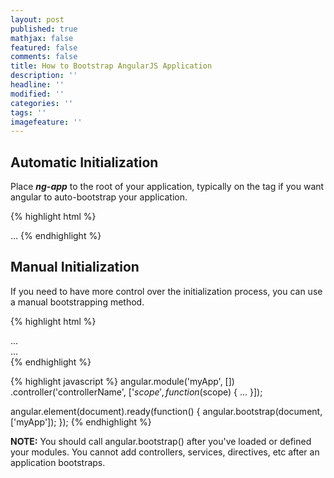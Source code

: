 ```yaml
---
layout: post
published: true
mathjax: false
featured: false
comments: false
title: How to Bootstrap AngularJS Application
description: ''
headline: ''
modified: ''
categories: ''
tags: ''
imagefeature: ''
---
```

## Automatic Initialization

Place _**ng-app**_ to the root of your application, typically on the <html> tag if you want angular to auto-bootstrap your application.

{% highlight html %}
<!doctype html>
<html ng-app="moduleName">
  <body>
	...
    <script src="angular.js"></script>
  </body>
</html>
{% endhighlight %}

## Manual Initialization
If you need to have more control over the initialization process, you can use a manual bootstrapping method.

{% highlight html %}
<!doctype html>
<html>
  <body>
	...
    <div ng-controller="controllerName">
    ...
    </div>
    <script src="angular.js"></script>
  </body>
</html>
{% endhighlight %}

{% highlight javascript %}
angular.module('myApp', [])
.controller('controllerName', ['$scope', function ($scope) {
	...
}]);

angular.element(document).ready(function() {
	angular.bootstrap(document, ['myApp']);
});
{% endhighlight %}

**NOTE:** You should call angular.bootstrap() after you've loaded or defined your modules. You cannot add controllers, services, directives, etc after an application bootstraps.
